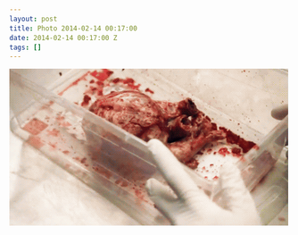 ```yaml
---
layout: post
title: Photo 2014-02-14 00:17:00
date: 2014-02-14 00:17:00 Z
tags: []
---
```

![](/media/2014/02/76577239996.gif)
